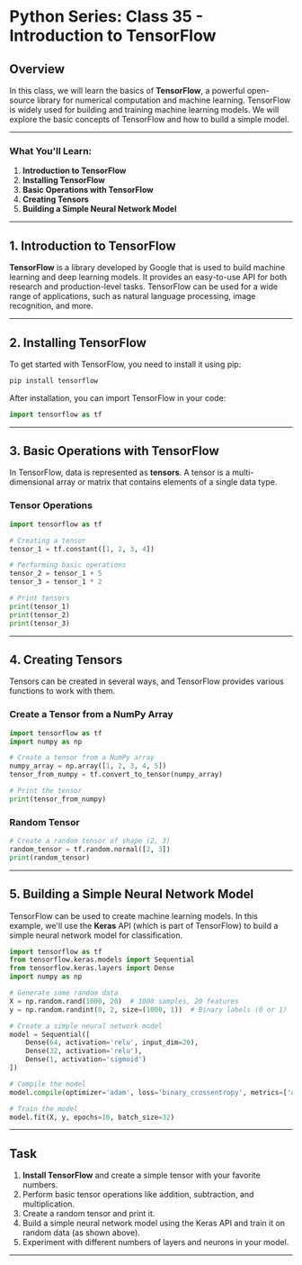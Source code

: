 # Python Series: Class 35 - Introduction to TensorFlow

## Overview

In this class, we will learn the basics of **TensorFlow**, a powerful open-source library for numerical computation and machine learning. TensorFlow is widely used for building and training machine learning models. We will explore the basic concepts of TensorFlow and how to build a simple model.

---

### What You'll Learn:
1. **Introduction to TensorFlow**
2. **Installing TensorFlow**
3. **Basic Operations with TensorFlow**
4. **Creating Tensors**
5. **Building a Simple Neural Network Model**

---

## 1. Introduction to TensorFlow

**TensorFlow** is a library developed by Google that is used to build machine learning and deep learning models. It provides an easy-to-use API for both research and production-level tasks. TensorFlow can be used for a wide range of applications, such as natural language processing, image recognition, and more.

---

## 2. Installing TensorFlow

To get started with TensorFlow, you need to install it using pip:

```bash
pip install tensorflow
```

After installation, you can import TensorFlow in your code:

```python
import tensorflow as tf
```

---

## 3. Basic Operations with TensorFlow

In TensorFlow, data is represented as **tensors**. A tensor is a multi-dimensional array or matrix that contains elements of a single data type.

### Tensor Operations

```python
import tensorflow as tf

# Creating a tensor
tensor_1 = tf.constant([1, 2, 3, 4])

# Performing basic operations
tensor_2 = tensor_1 + 5
tensor_3 = tensor_1 * 2

# Print tensors
print(tensor_1)
print(tensor_2)
print(tensor_3)
```

---

## 4. Creating Tensors

Tensors can be created in several ways, and TensorFlow provides various functions to work with them.

### Create a Tensor from a NumPy Array

```python
import tensorflow as tf
import numpy as np

# Create a tensor from a NumPy array
numpy_array = np.array([1, 2, 3, 4, 5])
tensor_from_numpy = tf.convert_to_tensor(numpy_array)

# Print the tensor
print(tensor_from_numpy)
```

### Random Tensor

```python
# Create a random tensor of shape (2, 3)
random_tensor = tf.random.normal([2, 3])
print(random_tensor)
```

---

## 5. Building a Simple Neural Network Model

TensorFlow can be used to create machine learning models. In this example, we'll use the **Keras** API (which is part of TensorFlow) to build a simple neural network model for classification.

```python
import tensorflow as tf
from tensorflow.keras.models import Sequential
from tensorflow.keras.layers import Dense
import numpy as np

# Generate some random data
X = np.random.rand(1000, 20)  # 1000 samples, 20 features
y = np.random.randint(0, 2, size=(1000, 1))  # Binary labels (0 or 1)

# Create a simple neural network model
model = Sequential([
    Dense(64, activation='relu', input_dim=20),
    Dense(32, activation='relu'),
    Dense(1, activation='sigmoid')
])

# Compile the model
model.compile(optimizer='adam', loss='binary_crossentropy', metrics=['accuracy'])

# Train the model
model.fit(X, y, epochs=10, batch_size=32)
```

---

## Task

1. **Install TensorFlow** and create a simple tensor with your favorite numbers.
2. Perform basic tensor operations like addition, subtraction, and multiplication.
3. Create a random tensor and print it.
4. Build a simple neural network model using the Keras API and train it on random data (as shown above).
5. Experiment with different numbers of layers and neurons in your model.

---